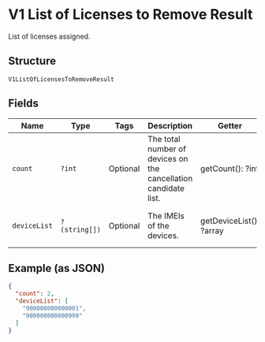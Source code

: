 
# V1 List of Licenses to Remove Result

List of licenses assigned.

## Structure

`V1ListOfLicensesToRemoveResult`

## Fields

| Name | Type | Tags | Description | Getter | Setter |
|  --- | --- | --- | --- | --- | --- |
| `count` | `?int` | Optional | The total number of devices on the cancellation candidate list. | getCount(): ?int | setCount(?int count): void |
| `deviceList` | `?(string[])` | Optional | The IMEIs of the devices. | getDeviceList(): ?array | setDeviceList(?array deviceList): void |

## Example (as JSON)

```json
{
  "count": 2,
  "deviceList": [
    "900000000000001",
    "900000000000999"
  ]
}
```

